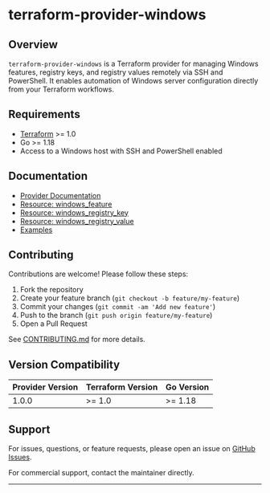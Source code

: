 # terraform-provider-windows

## Overview

`terraform-provider-windows` is a Terraform provider for managing Windows features, registry keys, and registry values remotely via SSH and PowerShell. It enables automation of Windows server configuration directly from your Terraform workflows.

## Requirements

- [Terraform](https://www.terraform.io/downloads.html) >= 1.0
- Go >= 1.18
- Access to a Windows host with SSH and PowerShell enabled

## Documentation

- [Provider Documentation](./docs/index.md)
- [Resource: windows_feature](./docs/resources/windows_feature.md)
- [Resource: windows_registry_key](./docs/resources/windows_registry_key.md)
- [Resource: windows_registry_value](./docs/resources/windows_registry_value.md)
- [Examples](./exemples/main.tf)

## Contributing

Contributions are welcome! Please follow these steps:

1. Fork the repository
2. Create your feature branch (`git checkout -b feature/my-feature`)
3. Commit your changes (`git commit -am 'Add new feature'`)
4. Push to the branch (`git push origin feature/my-feature`)
5. Open a Pull Request

See [CONTRIBUTING.md](CONTRIBUTING.md) for more details.

## Version Compatibility

| Provider Version | Terraform Version | Go Version |
|------------------|------------------|------------|
| 1.0.0            | >= 1.0           | >= 1.18    |

## Support

For issues, questions, or feature requests, please open an issue on [GitHub Issues](https://github.com/kfrlabs/terraform-provider-windows/issues).

For commercial support, contact the maintainer directly.

---
